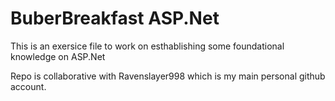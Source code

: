 # BuberBreakfast ASP.Net 
 This is an exersice file to work on esthablishing some foundational knowledge on ASP.Net
 
 Repo is collaborative with Ravenslayer998 which is my main personal github account.
